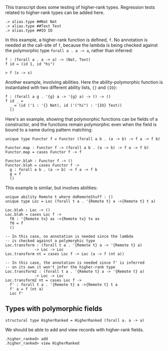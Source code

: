
This transcript does some testing of higher-rank types. Regression tests related to higher-rank types can be added here.

```ucm:hide
.> alias.type ##Nat Nat
.> alias.type ##Text Text
.> alias.type ##IO IO
```

In this example, a higher-rank function is defined, `f`. No annotation is needed at the call-site of `f`, because the lambda is being checked against the polymorphic type `forall a . a -> a`, rather than inferred:

```unison
f : (forall a . a -> a) -> (Nat, Text)
f id = (id 1, id "hi")

> f (x -> x)
```

Another example, involving abilities. Here the ability-polymorphic function is instantiated with two different ability lists, `{}` and `{IO}`:

```unison
f : (forall a g . '{g} a -> '{g} a) -> () -> () 
f id _ = 
  _ = (id ('1 : '{} Nat), id ('("hi") : '{IO} Text))
  ()
```

Here's an example, showing that polymorphic functions can be fields of a constructor, and the functions remain polymorphic even when the field is bound to a name during pattern matching:

```unison
unique type Functor f = Functor (forall a b . (a -> b) -> f a -> f b)

Functor.map : Functor f -> (forall a b . (a -> b) -> f a -> f b)
Functor.map = cases Functor f -> f

Functor.blah : Functor f -> ()
Functor.blah = cases Functor f -> 
  g : forall a b . (a -> b) -> f a -> f b
  g = f
  ()
```

This example is similar, but involves abilities: 

```unison
unique ability Remote t where doRemoteStuff : ()
unique type Loc = Loc (forall t a . '{Remote t} a ->{Remote t} t a) 

Loc.blah : Loc -> ()
Loc.blah = cases Loc f ->
  f0 : '{Remote tx} ax ->{Remote tx} tx ax
  f0 = f
  ()

-- In this case, no annotation is needed since the lambda 
-- is checked against a polymorphic type
Loc.transform : (forall t a . '{Remote t} a -> '{Remote t} a) 
             -> Loc -> Loc
Loc.transform nt = cases Loc f -> Loc (a -> f (nt a))

-- In this case, the annotation is needed since f' is inferred
-- on its own it won't infer the higher-rank type
Loc.transform2 : (forall t a . '{Remote t} a -> '{Remote t} a) 
             -> Loc -> Loc
Loc.transform2 nt = cases Loc f -> 
  f' : forall t a . '{Remote t} a ->{Remote t} t a
  f' a = f (nt a)
  Loc f' 
```

## Types with polymorphic fields

```unison:hide
structural type HigherRanked = HigherRanked (forall a. a -> a)
```

We should be able to add and view records with higher-rank fields.

```ucm
.higher_ranked> add
.higher_ranked> view HigherRanked
```
